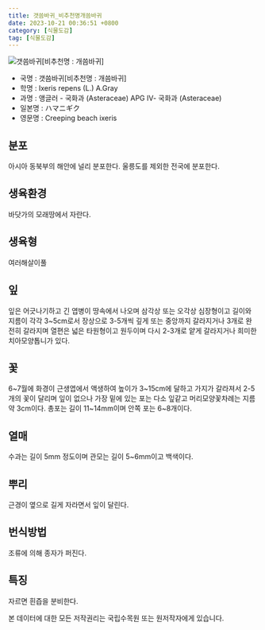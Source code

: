 ```yaml
---
title: 갯씀바귀_비추천명개씀바귀
date: 2023-10-21 00:36:51 +0800
category: [식물도감]
tag: [식물도감]
---
```




![갯씀바귀[비추천명 : 개씀바귀]](/fileUpload/plants/basic/Compositae/Ixeris/2763/2763_1_th2.jpg)
- 국명 : 갯씀바귀[비추천명 : 개씀바귀]
- 학명 : Ixeris repens (L.) A.Gray
- 과명 : 앵글러 - 국화과 (Asteraceae) APG Ⅳ- 국화과 (Asteraceae)
- 일본명 : ハマニギク
- 영문명 : Creeping beach ixeris


## 분포
아시아 동북부의 해안에 널리 분포한다.울릉도를 제외한 전국에 분포한다.
## 생육환경
바닷가의 모래땅에서 자란다.
## 생육형
여러해살이풀
## 잎
잎은 어긋나기하고 긴 엽병이 땅속에서 나오며 삼각상 또는 오각상 심장형이고 길이와 지름이 각각 3~5cm로서 장상으로 3-5개씩 깊게 또는 중앙까지 갈라지거나 3개로 완전히 갈라지며 열편은 넓은 타원형이고 원두이며 다시 2-3개로 얕게 갈라지거나 희미한 치아모양톱니가 있다.
## 꽃
6~7월에 화경이 근생엽에서 액생하여 높이가 3~15cm에 달하고 가지가 갈라져서 2-5개의 꽃이 달리며 잎이 없으나 가장 밑에 있는 포는 다소 잎같고 머리모양꽃차례는 지름 약 3cm이다. 총포는 길이 11~14mm이며 안쪽 포는 6~8개이다.
## 열매
수과는 길이 5mm 정도이며 관모는 길이 5~6mm이고 백색이다.
## 뿌리
근경이 옆으로 길게 자라면서 잎이 달린다.
## 번식방법
조류에 의해 종자가 퍼진다.
## 특징
자르면 흰즙을 분비한다.






본 데이터에 대한 모든 저작권리는 국립수목원 또는 원저작자에게 있습니다.
